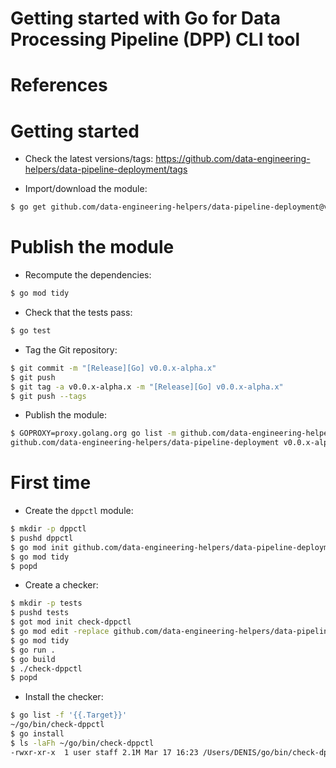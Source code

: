 Getting started with Go for Data Processing Pipeline (DPP) CLI tool
===================================================================

# References

# Getting started
* Check the latest versions/tags:
  https://github.com/data-engineering-helpers/data-pipeline-deployment/tags

* Import/download the module:
```bash
$ go get github.com/data-engineering-helpers/data-pipeline-deployment@vx.y.z
```

# Publish the module
* Recompute the dependencies:
```bash
$ go mod tidy
```

* Check that the tests pass:
```bash
$ go test
```
* Tag the Git repository:
```bash
$ git commit -m "[Release][Go] v0.0.x-alpha.x"
$ git push
$ git tag -a v0.0.x-alpha.x -m "[Release][Go] v0.0.x-alpha.x"
$ git push --tags
```

* Publish the module:
```bash
$ GOPROXY=proxy.golang.org go list -m github.com/data-engineering-helpers/data-pipeline-deployment@v0.0.x-alpha.x
github.com/data-engineering-helpers/data-pipeline-deployment v0.0.x-alpha.x
```

# First time
* Create the `dppctl` module:
```bash
$ mkdir -p dppctl
$ pushd dppctl
$ go mod init github.com/data-engineering-helpers/data-pipeline-deployment/go/dppctl
$ go mod tidy
$ popd
```

* Create a checker:
```bash
$ mkdir -p tests
$ pushd tests
$ got mod init check-dppctl
$ go mod edit -replace github.com/data-engineering-helpers/data-pipeline-deployment/go/dppctl=../dppctl
$ go mod tidy
$ go run .
$ go build
$ ./check-dppctl
$ popd
```

* Install the checker:
```bash
$ go list -f '{{.Target}}'
~/go/bin/check-dppctl
$ go install
$ ls -laFh ~/go/bin/check-dppctl
-rwxr-xr-x  1 user staff 2.1M Mar 17 16:23 /Users/DENIS/go/bin/check-dppctl*
```



